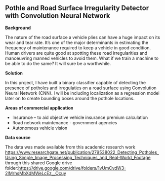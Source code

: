 ## Pothle and Road Surface Irregularity Detector with Convolution Neural Network

**Background**

The nature of the road surface a vehicle plies can have a huge impact on its wear and tear rate. It’s one of the major determinants in estimating the frequency of maintenance required to keep a vehicle in good condition. Human drivers are quite good at spotting these road irregularities and manoeuvring manned vehicles to avoid them. What if we train a machine to be able to do the same? It will sure be a worthwhile. 

**Solution** 

In this project, I have built a binary classifier capable of detecting the presence of potholes and irregulaties on a road surface using Convolution Neural Network (CNN). I will be including localization as a regression model later on to create bounding boxes around the pothole locations. 

**Areas of commercial application**

- Insurance – to aid objective vehicle insurance premium calculation
- Road network maintenance - government agencies 
- Autonomous vehicle vision

**Data source**

The data was made available from this academic research work https://www.researchgate.net/publication/279538022_Detecting_Potholes_Using_Simple_Image_Processing_Techniques_and_Real-World_Footage through this shared Google drive folder:https://drive.google.com/drive/folders/1vUmCvdW3-2lMrhsMbXdMWeLcEz__Ocuy 


